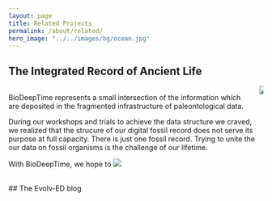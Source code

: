 ```yaml
---
layout: page
title: Related Projects 
permalink: /about/related/
hero_image: "../../images/bg/ocean.jpg"
---
```


<h2>The Integrated Record of Ancient Life</h2>
<div class="columns">
	<div class="column">
	<p>BioDeepTime represents a small intersection of the information which are deposited in the fragmented infrastructure of paleontological data. </p>
	</div>
	<div class="column">
	<img src="{{site.url}}{{site.baseurl}}/images/diagrams/biodeeptime-01.png">
	</div>

</div>
During our workshops and trials to achieve the data structure we craved, we realized that the strucure of our digital fossil record does not serve its purpose at full capacity. There is just one fossil record. Trying to unite the our data on fossil organisms is the challenge of our lifetime. 

With BioDeepTime, we hope to
![]({{site.url}}{{site.baseurl}}/images/diagrams/biodeeptime_iral_second-01.png)

<br>
## The Evolv-ED blog

